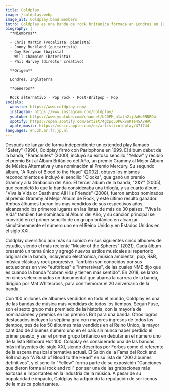 ```yaml
---
title: Coldplay
image: /coldplay.webp
image_alt: Coldplay band members
intro: Coldplay es una banda de rock británica formada en Londres en 1997. Está compuesta por el vocalista y pianista Chris Martin, el guitarrista Jonny Buckland, el bajista Guy Berryman, el baterista Will Champion y el director creativo Phil Harvey. Se conocieron en el University College London y comenzaron a tocar música juntos desde 1997 hasta 1998, inicialmente bajo los nombres de Big Fat Noises y luego Starfish.
biography: |
  **Miembros**

  - Chris Martin (vocalista, pianista)
  - Jonny Buckland (guitarrista)
  - Guy Berryman (bajista)
  - Will Champion (baterista)
  - Phil Harvey (director creativo)

  **Origen**

  Londres, Inglaterra

  **Géneros**

  Rock alternativo · Pop rock · Post-Britpop · Pop
socials:
  website: https://www.coldplay.com/
  instagram: https://www.instagram.com/coldplay/
  youtube: https://www.youtube.com/channel/UCDPM_n1atn2ijUwHd0NNRQw
  spotify: https://open.spotify.com/artist/4gzpq5DPGxSnKTe4SA8HAU
  apple_music: https://music.apple.com/es/artist/coldplay/471744
languages: en,zh,ar,fr,jp,nl
---
```


Después de lanzar de forma independiente un extended play llamado "Safety" (1998), Coldplay firmó con Parlophone en 1999. El álbum debut de la banda, "Parachutes" (2000), incluyó su exitoso sencillo "Yellow" y recibió el premio Brit al Álbum Británico del Año, un premio Grammy al Mejor Álbum de Música Alternativa y una nominación al Premio Mercury. Su segundo álbum, "A Rush of Blood to the Head" (2002), obtuvo los mismos reconocimientos e incluyó el sencillo "Clocks", que ganó un premio Grammy a la Grabación del Año. El tercer álbum de la banda, "X&Y" (2005), que completó lo que la banda consideraba una trilogía, y su cuarto álbum, "Viva la Vida or Death and All His Friends" (2008), fueron ambos nominados al premio Grammy al Mejor Álbum de Rock, y este último resultó ganador. Ambos álbumes fueron los más vendidos de sus respectivos años, alcanzando los primeros lugares en las listas de más de 30 países. "Viva la Vida" también fue nominado al Álbum del Año, y su canción principal se convirtió en el primer sencillo de un grupo británico en alcanzar simultáneamente el número uno en el Reino Unido y en Estados Unidos en el siglo XXI.

Coldplay diversificó aún más su sonido en sus siguientes cinco álbumes de estudio, siendo el más reciente "Music of the Spheres" (2021). Cada álbum presentó un tema único y agregó nuevos estilos musicales al repertorio original de la banda, incluyendo electrónica, música ambiental, pop, R&B, música clásica y rock progresivo. También son conocidos por sus actuaciones en vivo "eufóricas" e "inmersivas", de las cuales NME dijo que es cuando la banda "cobran vida y tienen más sentido". En 2018, se lanzó en cines seleccionados un documental que abarca la carrera de la banda, dirigido por Mat Whitecross, para conmemorar el 20 aniversario de la banda.

Con 100 millones de álbumes vendidos en todo el mundo, Coldplay es una de las bandas de música más vendidas de todos los tiempos. Según Fuse, son el sexto grupo más premiado de la historia, con la mayoría de nominaciones y premios en los premios Brit para una banda. Otros logros destacados incluyen la séptima gira con mayores ingresos de todos los tiempos, tres de los 50 álbumes más vendidos en el Reino Unido, la mayor cantidad de álbumes número uno en el país sin nunca haber perdido el primer puesto, y ser el primer grupo británico en debutar en el número uno de la lista Billboard Hot 100. Coldplay es considerado una de las bandas más influyentes del siglo XXI, siendo descritos por Forbes como el referente de la escena musical alternativa actual. El Salón de la Fama del Rock and Roll incluyó "A Rush of Blood to the Head" en su lista de "200 álbumes definitivos", y el sencillo "Yellow" forma parte de su exposición "Canciones que dieron forma al rock and roll" por ser una de las grabaciones más exitosas e importantes en la industria de la música. A pesar de su popularidad e impacto, Coldplay ha adquirido la reputación de ser iconos de la música polarizantes.
